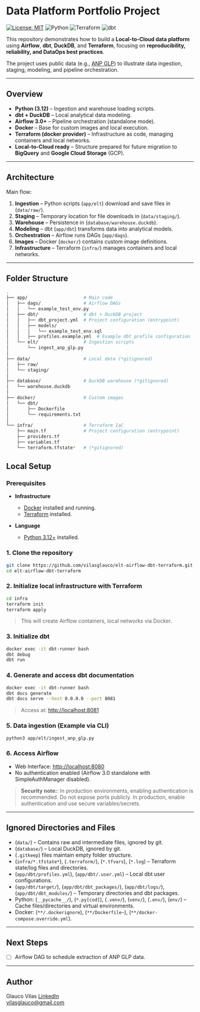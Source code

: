 # Data Platform Portfolio Project

[![License: MIT](https://img.shields.io/badge/License-MIT-green.svg)](LICENSE)
![Python](https://img.shields.io/badge/Python-3.12-informational)
![Terraform](https://img.shields.io/badge/Terraform-Docker%20provider-informational)
![dbt](https://img.shields.io/badge/dbt-duckdb-informational)

This repository demonstrates how to build a **Local-to-Cloud data platform** using **Airflow**, **dbt**, **DuckDB**, and **Terraform**, focusing on **reproducibility, reliability, and DataOps best practices**.

The project uses public data (e.g., [ANP GLP](https://www.gov.br/anp/pt-br/centrais-de-conteudo/dados-abertos/serie-historica-de-precos-de-combustiveis)) to illustrate data ingestion, staging, modeling, and pipeline orchestration.

---

## Overview

- **Python (3.12)** – Ingestion and warehouse loading scripts.
- **dbt + DuckDB** – Local analytical data modeling.
- **Airflow 3.0+** – Pipeline orchestration (standalone mode).
- **Docker** – Base for custom images and local execution.
- **Terraform (docker provider)** – Infrastructure as code, managing containers and local networks.
- **Local-to-Cloud ready** – Structure prepared for future migration to **BigQuery** and **Google Cloud Storage** (GCP).

---

## Architecture

Main flow:

1. **Ingestion** – Python scripts (`app/elt`) download and save files in (`data/raw/`).
2. **Staging** – Temporary location for file downloads in (`data/staging/`).
3. **Warehouse** – Persistence in (`database/warehouse.duckdb`).
4. **Modeling** – dbt (`app/dbt`) transforms data into analytical models.
5. **Orchestration** – Airflow runs DAGs (`app/dags`).
6. **Images** – Docker (`docker/`) contains custom image definitions.
7. **Infrastructure** – Terraform (`infra/`) manages containers and local networks.

---

## Folder Structure

```bash
.
├── app/                     # Main code
│   ├── dags/                # Airflow DAGs
│   │   └── example_test_env.py
│   ├── dbt/                 # dbt + DuckDB project
│   │   ├── dbt_project.yml  # Project configuration (entrypoint)
│   │   ├── models/
│   │   │   └── example_test_env.sql
│   │   ├── profiles.example.yml  # Example dbt profile configuration
│   └── elt/                 # Ingestion scripts
│       └── ingest_anp_glp.py
│
├── data/                    # Local data (*gitignored)
│   ├── raw/                 
│   └── staging/             
│
├── database/                # DuckDB warehouse (*gitignored)
│   └── warehouse.duckdb
│
├── docker/                  # Custom images
│   └── dbt/
│       ├── Dockerfile       
│       └── requirements.txt
│
└── infra/                   # Terraform IaC
    ├── main.tf              # Project configuration (entrypoint)
    ├── providers.tf
    ├── variables.tf
    └── terraform.tfstate*   # (*gitignored)
```

## Local Setup

### Prerequisites

- **Infrastructure**
  - [Docker](https://www.docker.com/) installed and running.
  - [Terraform](https://developer.hashicorp.com/terraform/tutorials/aws-get-started/install-cli) installed.

- **Language**
  - [Python 3.12+](https://www.python.org/) installed.

### 1. Clone the repository

```bash
git clone https://github.com/vilasglauco/elt-airflow-dbt-terraform.git
cd elt-airflow-dbt-terraform
```

### 2. Initialize local infrastructure with Terraform

```bash
cd infra
terraform init
terraform apply
```
> This will create Airflow containers, local networks via Docker.

### 3. Initialize dbt

```bash
docker exec -it dbt-runner bash
dbt debug
dbt run
```

### 4. Generate and access dbt documentation

```bash
docker exec -it dbt-runner bash
dbt docs generate
dbt docs serve --host 0.0.0.0 --port 8081
```
> Access at: [http://localhost:8081](http://localhost:8081)

### 5. Data ingestion (Example via CLI)

```bash
python3 app/elt/ingest_anp_glp.py
```

### 6. Access Airflow

- Web Interface: [http://localhost:8080](http://localhost:8080)
- No authentication enabled (Airflow 3.0 standalone with SimpleAuthManager disabled).

> **Security note:**: In production environments, enabling authentication is recommended.
> Do not expose ports publicly. In production, enable authentication and use secure variables/secrets.

---

## Ignored Directories and Files

- (`data/`) – Contains raw and intermediate files, ignored by git.
- (`database/`) – Local DuckDB, ignored by git.
- (`.gitkeep`) files maintain empty folder structure.
- (`infra/*.tfstate*`), (`.terraform/`), (`*.tfvars`), (`*.log`) – Terraform state/log files and directories.
- (`app/dbt/profiles.yml`), (`app/dbt/.user.yml`) – Local dbt user configurations.
- (`app/dbt/target/`), (`app/dbt/dbt_packages/`), (`app/dbt/logs/`), (`app/dbt/dbt_modules/`) – Temporary directories and dbt packages.
- Python: (`__pycache__/`), (`*.py[cod]`), (`.venv/`), (`venv/`), (`.env/`), (`env/`) – Cache files/directories and virtual environments.
- Docker: (`**/.dockerignore`), (`**/Dockerfile~`), (`**/docker-compose.override.yml`).

---

## Next Steps

- [ ] Airflow DAG to schedule extraction of ANP GLP data.

---

## Author

Glauco Vilas 
[LinkedIn](https://www.linkedin.com/in/vilasglauco/)  
[vilasglauco@gmail.com](mailto:vilasglauco@gmail.com)